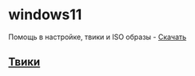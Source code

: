 # windows11
Помощь в настройке, твики и ISO образы - [Скачать](https://github.com/windows11help/windows11/archive/refs/heads/main.zip)
## [Твики](https://github.com/windows11help/windows11/tree/main/%D0%A2%D0%B2%D0%B8%D0%BA%D0%B8)

